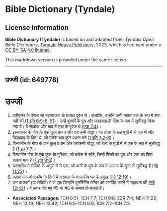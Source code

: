 # Bible Dictionary (Tyndale)

## License Information

**Bible Dictionary (Tyndale)** is based on and adapted from: _Tyndale Open Bible Dictionary_, [Tyndale House Publishers](https://tyndaleopenresources.com/), 2023, which is licensed under a [CC BY-SA 4.0 license](https://creativecommons.org/licenses/by-sa/4.0/legalcode.en).

This markdown version is provided under the same license.



--------------------------------

## उज्जी (id: 649778)

उज्जी
=====

1. एलीएजेर के वंशज जो महायाजक के प्रत्यक्ष पूर्वज थे। हालांकि, उन्होंने कभी महायाजक के रूप में सेवा नहीं की ([1 इति 6:5–6, 51](https://ref.ly/1Chr6:5-1Chr6:6,1Chr6:51))। उन्हें बुक्की के पुत्र और जरहयाह के पिता के रूप में सूचीबद्ध किया गया है। वे सादोक और बाद में एज्रा के पूर्वज थे ([एज्रा 7:4](https://ref.ly/Ezra7:4))।
2. इस्साकार के गोत्र के एक कुल प्रधान और पराक्रमी योद्धा। वह तोला के छह पुत्रों में से एक थे और यिज्रह्याह के पिता थे, जो उनके बाद कुल प्रधान बने ([1 इति 7:2–3](https://ref.ly/1Chr7:2-1Chr7:3))।
3. बिन्यामीन के गोत्र के एक कुल प्रधान और पराक्रमी योद्धा, जो बेला के पुत्रों में से एक के रूप में सूचीबद्ध हैं ([1 इत 7:7](https://ref.ly/1Chr7:7))।
4. बिन्यामीन गोत्र के एक कुल के मुखिया, जो बाबेल से लौटे, जिन्हें मिक्री का पुत्र और एला का पिता बताया गया है ([1 इति 9:8](https://ref.ly/1Chr9:8))।
5. यरूशलेम में लेवियों के अगुवों में से एक, जो बानी के पुत्र के रूप में आसाप के कुल से सूचीबद्ध हैं ([नहे 11:22](https://ref.ly/Neh11:22))।
6. महायाजक योयाकीम के दिनों में यदायाह के याजकीय घर के प्रमुख ([नहे 12:19](https://ref.ly/Neh12:19))।
7. उन याजकों (या लेवियों) में से एक जिन्होंने पुनर्निर्मित मन्दिर को समर्पित करने में सहायता की ([नहे 12:42](https://ref.ly/Neh12:42))। वे ऊपर दिए गए \#5 या \#6 के समान हो सकते हैं।

* **Associated Passages:** 1CH 6:51; 1CH 7:7; 1CH 9:8; EZR 7:4; NEH 11:22; NEH 12:19; NEH 12:42; 1CH 6:5–1CH 6:6; 1CH 7:2–1CH 7:3

